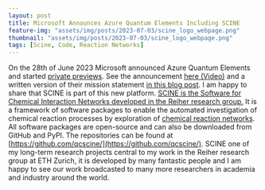 ```yaml
---
layout: post
title: Microsoft Announces Azure Quantum Elements Including SCINE
feature-img: "assets/img/posts/2023-07-03/scine_logo_webpage.png"
thumbnail: "assets/img/posts/2023-07-03/scine_logo_webpage.png"
tags: [Scine, Code, Reaction Networks]
---
```


On the 28th of June 2023 Microsoft announced Azure Quantum Elements and started
[private previews](https://quantum.microsoft.com/en-us/our-story/quantum-elements-overview).
See the announcement [here (Video)](https://news.microsoft.com/azure-quantum-june-event/) and 
a written version of their mission statement
[in this blog post](https://news.microsoft.com/source/features/innovation/azure-quantum-elements-chemistry-materials-science/).
I am happy to share that SCINE is part of this new platform. 
[SCINE is the Software for Chemical Interaction Networks developed in the Reiher research group.](https://scine.ethz.ch/)
It is a framework of software packages to enable the automated investigation of chemical 
reaction processes by exploration of [chemical reaction networks](https://doi.org/10.1146/annurev-physchem-071119-040123).
All software packages are open-source and can also be downloaded from GitHub and PyPI.
The repositories can be found at [https://github.com/qcscine/](https://github.com/qcscine/).
SCINE one of my long-term research projects central to my work
in the Reiher research group at ETH Zurich, it is developed by many fantastic people and I 
am happy to see our work broadcasted to many more researchers in academia and industry around the world.